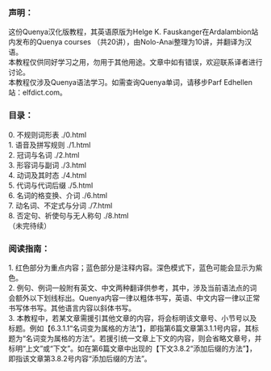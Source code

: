 <h3>声明：</h3>
	这份Quenya汉化版教程，其英语原版为Helge K. Fauskanger在Ardalambion站内发布的Quenya courses （共20讲），由Nolo-Anai整理为10讲，并翻译为汉语。<br>
	本教程仅供同好学习之用，勿用于其他用途。文章中如有错误，欢迎联系译者进行讨论。<br>
	本教程仅涉及Quenya语法学习。如需查询Quenya单词，请移步Parf Edhellen站：elfdict.com。<br>

<h3>目录：</h3>
	0. 不规则词形表 ./0.html<br>
	1. 语音及拼写规则 ./1.html<br>
	2. 冠词与名词 ./2.html<br>
	3. 形容词与副词 ./3.html<br>
	4. 动词及其时态 ./4.html<br>
	5. 代词与代词后缀 ./5.html<br>
	6. 名词的格变换、介词 ./6.html<br>
	7. 动名词、不定式与分词 ./7.html<br>
	8. 否定句、祈使句与无人称句 ./8.html<br>
	（未完待续）

<h3>阅读指南：</h3>
	1. 红色部分为重点内容；蓝色部分是注释内容。深色模式下，蓝色可能会显示为紫色。<br>
	2. 例句、例词一般附有英文、中文两种翻译供参考，其中，涉及当前语法点的词会额外以下划线标出。Quenya内容一律以粗体书写，英语、中文内容一律以正常书写体书写。其他语言内容以斜体书写。<br>
	3. 本教程中，若某文章需援引其他文章的内容，将会标明该文章号、小节号以及标题。例如【6.3.1.1“名词变为属格的方法”】，即指第6篇文章第3.1.1号内容，其标题为“名词变为属格的方法”。若援引统一文章上下文的内容，则会省略文章号，并标明“上文”或“下文”。如在第6篇文章中出现的【下文3.8.2“添加后缀的方法”】，即指该文章第3.8.2号内容“添加后缀的方法”。<br>
